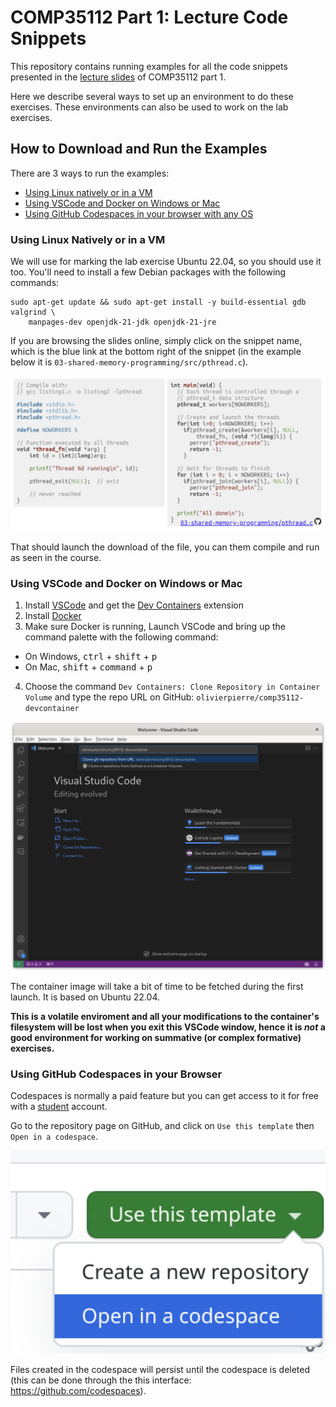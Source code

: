 # COMP35112 Part 1: Lecture Code Snippets

This repository contains running examples for all the code snippets presented
in the [lecture slides](https://olivierpierre.github.io/comp35112/) of
COMP35112 part 1.

Here we describe several ways to set up an environment to do these exercises.
These environments can also be used to work on the lab exercises.

## How to Download and Run the Examples

There are 3 ways to run the examples:
- [Using Linux natively or in a VM](#using-linux-natively-or-in-a-vm)
- [Using VSCode and Docker on Windows or Mac](#using-vscode-and-docker-on-windows-or-mac)
- [Using GitHub Codespaces in your browser with any OS](#using-github-codespaces-in-your-browser)

### Using Linux Natively or in a VM

We will use for marking the lab exercise Ubuntu 22.04, so you should use it too.
You'll need to install a few Debian packages with the following commands:
```
sudo apt-get update && sudo apt-get install -y build-essential gdb valgrind \
    manpages-dev openjdk-21-jdk openjdk-21-jre
```

If you are browsing the slides online, simply click on the snippet name, which
is the blue link at the bottom right of the snippet (in the example below it is
`03-shared-memory-programming/src/pthread.c`).

<img width="800" src="include/sample-snippet.png">

That should launch the download of the file, you can them compile and run as
seen in the course.

### Using VSCode and Docker on Windows or Mac

1. Install [VSCode](https://code.visualstudio.com/download) and get the
  [Dev Containers](https://marketplace.visualstudio.com/items?itemName=ms-vscode-remote.remote-containers)
  extension
2. Install [Docker](https://docs.docker.com/get-docker/)
3. Make sure Docker is running, Launch VSCode and bring up the command palette
   with the following command:
  - On Windows, <kbd>ctrl</kbd> + <kbd>shift</kbd> + <kbd>p</kbd>
  - On Mac, <kbd>shift</kbd> + <kbd>command</kbd> + <kbd>p</kbd>
4. Choose the command `Dev Containers: Clone Repository in Container Volume`
   and type the repo URL on GitHub: `olivierpierre/comp35112-devcontainer`

<img width="800" src="include/vscode-launch-devcontainer.png" href="include/vscode-launch-devcontainer.png">

The container image will take a bit of time to be fetched during the first
launch. It is based on Ubuntu 22.04.

**This is a volatile enviroment and all your modifications to the container's
filesystem will be lost when you exit this VSCode window, hence it is *not* a
good environment for working on summative (or complex formative) exercises.**

### Using GitHub Codespaces in your Browser

Codespaces is normally a paid feature but you can get access to it for free with
a [student](https://education.github.com/pack/?WT.mc_id=academic-81409-leestott)
account.

Go to the repository page on GitHub, and click on `Use this template` then
`Open in a codespace`.

<img width="800" src="include/launch-codespaces.png" href="include/launch-codespaces.png">

Files created in the codespace will persist until the codespace is deleted (this can
be done through the this interface: https://github.com/codespaces).